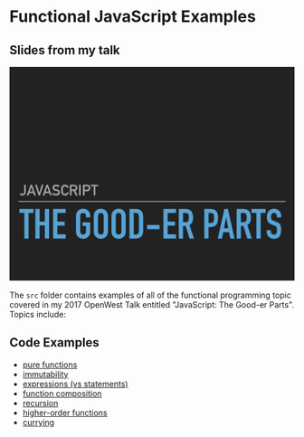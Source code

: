 # Functional JavaScript Examples

## Slides from my talk
[![Slides](./js-gooder-parts.png)](./js-gooder-parts.pdf)

The `src` folder contains examples of all of the functional programming topic covered in my 2017 OpenWest Talk entitled "JavaScript: The Good-er Parts". Topics include:

## Code Examples
* [pure functions](./src/pure-functions)
* [immutability](./src/immutability)
* [expressions (vs statements)](./src/expressions)
* [function composition](./src/composition)
* [recursion](./src/recursion)
* [higher-order functions](./src/higher-order-functions)
* [currying](./src/currying)
